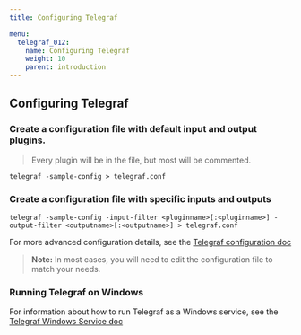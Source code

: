 ```yaml
---
title: Configuring Telegraf

menu:
  telegraf_012:
    name: Configuring Telegraf
    weight: 10
    parent: introduction
---
```


## Configuring Telegraf

### Create a configuration file with default input and output plugins.

> Every plugin will be in the file, but most will be commented.

```
telegraf -sample-config > telegraf.conf
```

### Create a configuration file with specific inputs and outputs
```
telegraf -sample-config -input-filter <pluginname>[:<pluginname>] -output-filter <outputname>[:<outputname>] > telegraf.conf
```

For more advanced configuration details, see the [Telegraf configuration doc](https://github.com/influxdata/telegraf/blob/master/docs/CONFIGURATION.md)

> **Note:** In most cases, you will need to edit the configuration file to match your needs.

### Running Telegraf on Windows

For information about how to run Telegraf as a Windows service, see the [Telegraf Windows Service doc](https://github.com/influxdata/telegraf/blob/master/docs/WINDOWS_SERVICE.md)